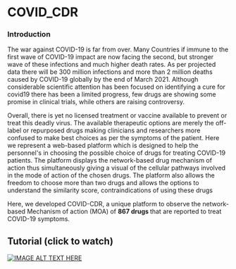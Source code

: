 # COVID_CDR
### Introduction

<p>The war against COVID-19 is far from over. Many Countries if immune to the first wave of COVID-19 impact are now facing the second, but stronger wave of these infections and much higher death rates. As per projected data there will be 300 million infections and more than 2 million deaths caused by COVID-19 globally by the end of March 2021. Although considerable scientific attention has been focused on identifying a cure for covid19 there has been a limited progress, few drugs are showing some promise in clinical trials, while others are raising controversy. </p>

<p>Overall, there is yet no licensed treatment or vaccine available to prevent or treat this deadly virus. The available therapeutic options are merely the off-label or repurposed drugs making clinicians and researchers more confused to make best choices as per the symptoms of the patient. Here we represent a web-based platform which is designed to help the personnel's in choosing the possible choice of drugs for treating COVID-19 patients. The platform displays the network-based drug mechanism of action thus simultaneously giving a visual of the cellular pathways involved in the mode of action of the chosen drugs. The platform also allows the freedom to choose more than two drugs and allows the options to understand the similarity score, contraindications of using these drugs</p>

<p>Here, we developed COVID-CDR, a unique platform to observe the network-based Mechanism of action (MOA) of <b>867 drugs </b> that are reported to treat COVID-19 symptoms.</p>



## Tutorial (click to watch)
[![IMAGE ALT TEXT HERE](https://img.youtube.com/vi/UsWSHu-wNCM/0.jpg)](https://www.youtube.com/watch?v=UsWSHu-wNCM)
